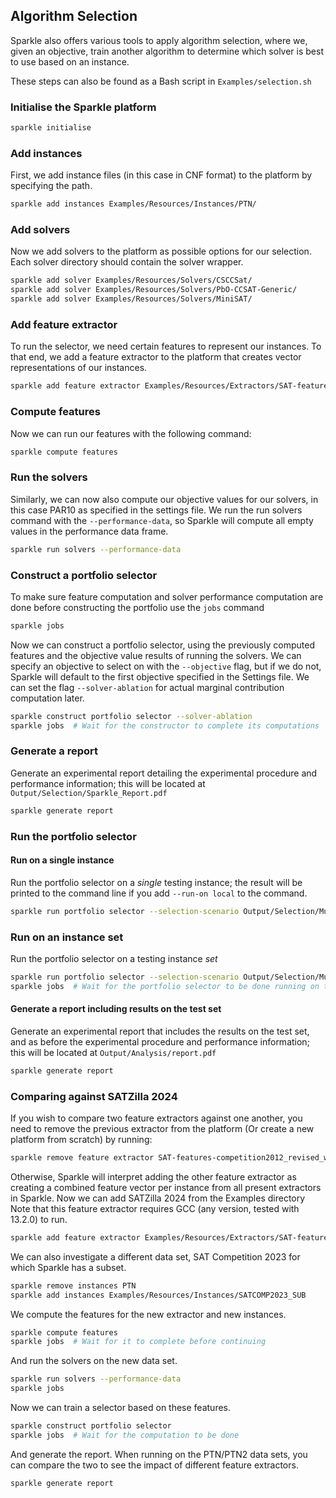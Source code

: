 ## Algorithm Selection

Sparkle also offers various tools to apply algorithm selection, where we, given an objective, train another algorithm to determine which solver is best to use based on an instance. 

These steps can also be found as a Bash script in `Examples/selection.sh`

### Initialise the Sparkle platform

```bash
sparkle initialise
```

### Add instances
First, we add instance files (in this case in CNF format) to the platform by specifying the path.

```bash
sparkle add instances Examples/Resources/Instances/PTN/
```

### Add solvers

Now we add solvers to the platform as possible options for our selection. Each solver directory should contain the solver wrapper.

```bash
sparkle add solver Examples/Resources/Solvers/CSCCSat/
sparkle add solver Examples/Resources/Solvers/PbO-CCSAT-Generic/
sparkle add solver Examples/Resources/Solvers/MiniSAT/
```

### Add feature extractor
To run the selector, we need certain features to represent our instances. To that end, we add a feature extractor to the platform that creates vector representations of our instances.

```bash
sparkle add feature extractor Examples/Resources/Extractors/SAT-features-competition2012_revised_without_SatELite/
```

### Compute features
Now we can run our features with the following command:

```bash
sparkle compute features
```

### Run the solvers
Similarly, we can now also compute our objective values for our solvers, in this case PAR10 as specified in the settings file. We run the run solvers command with the `--performance-data`, so Sparkle will compute all empty values in the performance data frame.

```bash
sparkle run solvers --performance-data
```

### Construct a portfolio selector
To make sure feature computation and solver performance computation are done before constructing the portfolio use the `jobs` command

```bash
sparkle jobs
```

Now we can construct a portfolio selector, using the previously computed features and the objective value results of running the solvers. We can specify an objective to select on with the `--objective` flag, but if we do not, Sparkle will default to the first objective specified in the Settings file. We can set the flag `--solver-ablation` for actual marginal contribution computation later.

```bash
sparkle construct portfolio selector --solver-ablation
sparkle jobs  # Wait for the constructor to complete its computations
```

### Generate a report

Generate an experimental report detailing the experimental procedure and performance information; this will be located at `Output/Selection/Sparkle_Report.pdf`

```bash
sparkle generate report
```

### Run the portfolio selector

#### Run on a single instance

Run the portfolio selector on a *single* testing instance; the result will be printed to the command line if you add `--run-on local` to the command.

```bash
sparkle run portfolio selector --selection-scenario Output/Selection/MultiClassClassifier_RandomForestClassifier/CSCCSat_MiniSAT_PbO-CCSAT-Generic/ --instance-set Examples/Resources/Instances/PTN2/Ptn-7824-b02.cnf
```

### Run on an instance set

Run the portfolio selector on a testing instance *set*

```bash
sparkle run portfolio selector --selection-scenario Output/Selection/MultiClassClassifier_RandomForestClassifier/ --instance-set Examples/Resources/Instances/PTN2/
sparkle jobs  # Wait for the portfolio selector to be done running on the testing instance set
```

#### Generate a report including results on the test set

Generate an experimental report that includes the results on the test set, and as before the experimental procedure and performance information; this will be located at `Output/Analysis/report.pdf`

```bash
sparkle generate report
```

### Comparing against SATZilla 2024

If you wish to compare two feature extractors against one another, you need to remove the previous extractor from the platform (Or create a new platform from scratch) by running:

```bash
sparkle remove feature extractor SAT-features-competition2012_revised_without_SatELite
```

Otherwise, Sparkle will interpret adding the other feature extractor as creating a combined feature vector per instance from all present extractors in Sparkle. Now we can add SATZilla 2024 from the Examples directory
Note that this feature extractor requires GCC (any version, tested with 13.2.0) to run.

```bash
sparkle add feature extractor Examples/Resources/Extractors/SAT-features-competition2024
```

We can also investigate a different data set, SAT Competition 2023 for which Sparkle has a subset.

```bash
sparkle remove instances PTN
sparkle add instances Examples/Resources/Instances/SATCOMP2023_SUB
```

We compute the features for the new extractor and new instances.

```bash
sparkle compute features
sparkle jobs  # Wait for it to complete before continuing
```

And run the solvers on the new data set.

```bash
sparkle run solvers --performance-data
sparkle jobs
```

Now we can train a selector based on these features.

```bash
sparkle construct portfolio selector
sparkle jobs  # Wait for the computation to be done
```

And generate the report. When running on the PTN/PTN2 data sets, you can compare the two to see the impact of different feature extractors.

```bash
sparkle generate report
```
